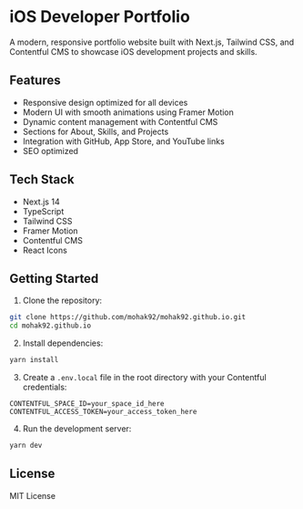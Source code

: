 # iOS Developer Portfolio

A modern, responsive portfolio website built with Next.js, Tailwind CSS, and Contentful CMS to showcase iOS development projects and skills.

## Features

- Responsive design optimized for all devices
- Modern UI with smooth animations using Framer Motion
- Dynamic content management with Contentful CMS
- Sections for About, Skills, and Projects
- Integration with GitHub, App Store, and YouTube links
- SEO optimized

## Tech Stack

- Next.js 14
- TypeScript
- Tailwind CSS
- Framer Motion
- Contentful CMS
- React Icons

## Getting Started

1. Clone the repository:
```bash
git clone https://github.com/mohak92/mohak92.github.io.git
cd mohak92.github.io
```

2. Install dependencies:
```bash
yarn install
```

3. Create a `.env.local` file in the root directory with your Contentful credentials:
```
CONTENTFUL_SPACE_ID=your_space_id_here
CONTENTFUL_ACCESS_TOKEN=your_access_token_here
```

4. Run the development server:
```bash
yarn dev
```

## License

MIT License
